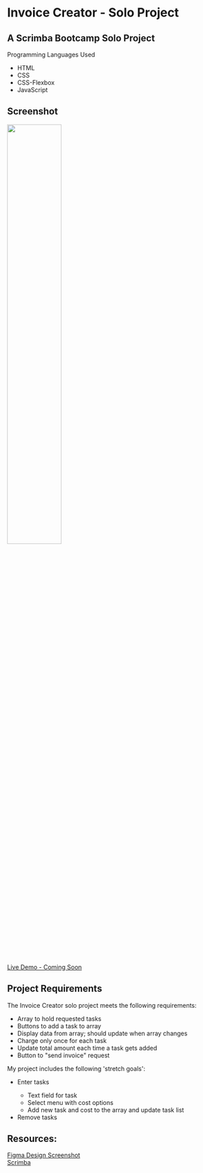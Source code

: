 # Invoice Creator - Solo Project

## A Scrimba Bootcamp Solo Project
Programming Languages Used
<ul>
<li>HTML</li>
<li>CSS</li>
<li>CSS-Flexbox</li>
<li>JavaScript</li>
</ul>

## Screenshot
<img src="" width=50% height=50%><br>
 [Live Demo - Coming Soon]()
 
## Project Requirements
 The Invoice Creator solo project meets the following requirements:
 <ul>
 <li>Array to hold requested tasks</li>
 <li>Buttons to add a task to array</li>
 <li>Display data from array; should update when array changes</li>
 <li>Charge only once for each task</li>
 <li>Update total amount each time a task gets added</li>
 <li>Button to "send invoice" request</li>
 </ul>
 
 My project includes the following 'stretch goals':
 <ul>
<li>Enter tasks</li>
<ul>
<li>Text field for task</li>
<li>Select menu with cost options</li>
<li>Add new task and cost to the array and update task list</li>
</ul>
<li>Remove tasks</li>
</ul>
 
## Resources:
 [Figma Design Screenshot](https://github.com/famanakis/Scrimba/blob/main/m5-solo-invoice-creator/figma-design.png)<br>
 [Scrimba](https://scrimba.com/)

